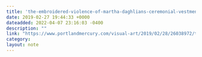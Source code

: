 ```yaml
---
title: 'the-embroidered-violence-of-martha-daghlians-ceremonial-vestments---visual-art---portland-mercury'
date: 2019-02-27 19:44:33 +0000
dateadded: 2022-04-07 23:16:03 -0400
description: ""
link: "https://www.portlandmercury.com/visual-art/2019/02/28/26038972/the-embroidered-violence-of-martha-daghlians-ceremonial-vestments"
category:
layout: note
---
```

